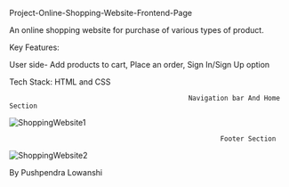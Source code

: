 Project-Online-Shopping-Website-Frontend-Page


An online shopping website for purchase of various types of product.

Key Features:

User side- Add products to cart, Place an order, Sign In/Sign Up option

Tech Stack: HTML and CSS

                                                 Navigation bar And Home Section
![ShoppingWebsite1](https://user-images.githubusercontent.com/80954470/127031228-aaa8007e-6b28-470f-83f4-16ef4c865524.png)


                                                         Footer Section
![ShoppingWebsite2](https://user-images.githubusercontent.com/80954470/127031280-cdd67ce1-7a24-4200-bc15-67dbea6668fc.png)
 
 
By
Pushpendra Lowanshi
